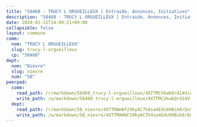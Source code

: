 ```yaml
---
title: "58460 - TRUCY L ORGUEILLEUX | Entraide, Annonces, Initiatives"
description: "58460 - TRUCY L ORGUEILLEUX | Entraide, Annonces, Initiatives"
date: 2020-01-11T14:09:21+09:00
collapsible: false
layout: commune
comm:
  nom: "TRUCY L ORGUEILLEUX"
  slug: trucy-l-orgueilleux
  cp: "58460"
dept:
  nom: "Nièvre"
  slug: nievre
  num: "58"
peerpad:
  comm:
    read_path: /r/markdown/58460_trucy-l-orgueilleux/4XTTMCVkwbQrd14ViuQD5N4czxaeDvEb8njLZzt6KA6gFSb6x
    write_path: /w/markdown/58460_trucy-l-orgueilleux/4XTTMCVkwbQrd14ViuQD5N4czxaeDvEb8njLZzt6KA6gFSb6x-K3TgU8g33VbN7nAWh88etFDM1N7RSGNm1UAm7rgNpGuNwgGthZhwyooGnXNRLxKnX5yXeHbFrT15PoeGcW5JyLLZxF6iWpMrgWRFz6B8zBQYsVFcMxuC9tAEWKv4bhffag3Bg7zG
  dept:
    read_path: /r/markdown/58_nievre/4XTTMAH6F29ky6C7h4sa4Edu99Bik6rQu9XbiuBD1DvLw22pb
    write_path: /w/markdown/58_nievre/4XTTMAH6F29ky6C7h4sa4Edu99Bik6rQu9XbiuBD1DvLw22pb-K3TgUtHs3LnA4VP5N1eQxK9UkiWFz8M5ZP7N97wnUEM9Wfw65apM3LnvEX8HhP2Sd27LDh5t4GgmkbGDUaCqpnkD9BJGbaMbkS8idf1DYkYaRo6rACHXiR4PjahH89PiAFqFL3Lf
---
```


